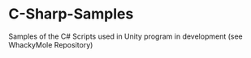 # C-Sharp-Samples
Samples of the C# Scripts used in  Unity program in development (see WhackyMole Repository)
